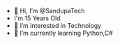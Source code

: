 - 👋 Hi, I’m @SandupaTech
- I'm 15 Years Old
- 👀 I’m interested in Technology
- 🌱 I’m currently learning Python,C#

<!---
SandupaTech/SandupaTech is a ✨ special ✨ repository because its `README.md` (this file) appears on your GitHub profile.
You can click the Preview link to take a look at your changes.
--->
